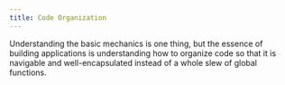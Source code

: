 ```yaml
---
title: Code Organization
---
```

Understanding the basic mechanics is one thing, but the essence of building applications is understanding how to organize code so that it is navigable and well-encapsulated instead of a whole slew of global functions.

